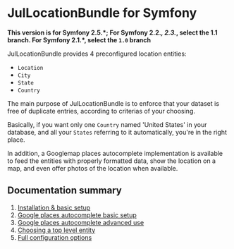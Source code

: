 JulLocationBundle for Symfony
=============================

**This version is for Symfony 2.5.\*; For Symfony 2.2.*, 2.3.*, select the 1.1 branch. For Symfony 2.1.*, select the `1.0` branch**

JulLocationBundle provides 4 preconfigured location entities:

- `Location`
- `City`
- `State`
- `Country`

The main purpose of JulLocationBundle is to enforce that your dataset is free
of duplicate entries, according to criterias of your choosing.

Basically, if you want only one `Country` named 'United States' in your database, and 
all your `States` referring to it automatically, you're in the right place.

In addition, a Googlemap places autocomplete implementation is available to feed 
the entities with properly formatted data, show the location on a map,
and even offer photos of the location when available.

## Documentation summary

1. [Installation & basic setup](installation_basic_setup.md)
2. [Google places autocomplete basic setup](google_places_autocomplete_basic_setup.md)
3. [Google places autocomplete advanced use](google_places_autocomplete_advanced_use.md)
4. [Choosing a top level entity](top_level_entity.md)
5. [Full configuration options](configuration.md)

